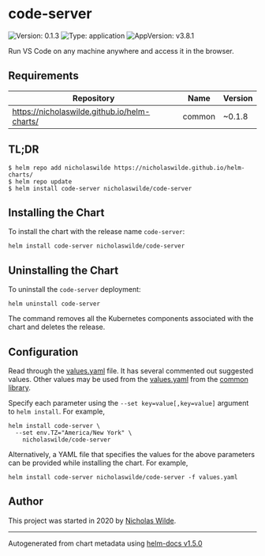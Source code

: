 # code-server

![Version: 0.1.3](https://img.shields.io/badge/Version-0.1.3-informational?style=flat-square) ![Type: application](https://img.shields.io/badge/Type-application-informational?style=flat-square) ![AppVersion: v3.8.1](https://img.shields.io/badge/AppVersion-v3.8.1-informational?style=flat-square)

Run VS Code on any machine anywhere and access it in the browser.

## Requirements

| Repository | Name | Version |
|------------|------|---------|
| https://nicholaswilde.github.io/helm-charts/ | common | ~0.1.8 |

## TL;DR
```console
$ helm repo add nicholaswilde https://nicholaswilde.github.io/helm-charts/
$ helm repo update
$ helm install code-server nicholaswilde/code-server
```

## Installing the Chart
To install the chart with the release name `code-server`:
```console
helm install code-server nicholaswilde/code-server
```

## Uninstalling the Chart
To uninstall the `code-server` deployment:
```console
helm uninstall code-server
```
The command removes all the Kubernetes components associated with the chart and deletes the release.

## Configuration

Read through the [values.yaml](./values.yaml) file. It has several commented out suggested values.
Other values may be used from the [values.yaml](../common/values.yaml) from the [common library](../common).

Specify each parameter using the `--set key=value[,key=value]` argument to `helm install`. For example,
```console
helm install code-server \
  --set env.TZ="America/New York" \
    nicholaswilde/code-server
```

Alternatively, a YAML file that specifies the values for the above parameters can be provided while installing the chart.
For example,
```console
helm install code-server nicholaswilde/code-server -f values.yaml
```

## Author
This project was started in 2020 by [Nicholas Wilde](https://github.com/nicholaswilde).

----------------------------------------------
Autogenerated from chart metadata using [helm-docs v1.5.0](https://github.com/norwoodj/helm-docs/releases/v1.5.0)
